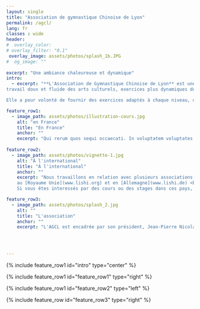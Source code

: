 ```yaml
---
layout: single
title: "Association de gymnastique Chinoise de Lyon"
permalink: /agcl/
lang: fr
classes : wide
header:
#  overlay_color: 
# overlay_filter: "0.1"
 overlay_image: assets/photos/splash_1b.JPG
#  og_image: ""
  
excerpt: "Une ambiance chaleureuse et dynamique"
intro: 
  - excerpt: "**L'Association de Gymnastique Chinoise de Lyon** est une association de loi 1901 dont l'objectif est de permettre à toute personne le désirant d'apprendre et de progresser dans le système d'exercices et de gestuelles que nous a légué la famille Li :
travail doux et fluide des arts culturels, exercices plus dynamiques du Feng Shou et du Chi Shu, pratiques de santé.

Elle a pour volonté de fournir des exercices adaptés à chaque niveau, dans un cadre convivial où chacun s'enrichit des différences des autres"

feature_row1:
  - image_path: assets/photos/illustration-cours.jpg
    alt: "en France"
    title: "En France"
    anchor: ""
    excerpt: "Qui rerum quos sequi occaecati. In voluptatem voluptates ea hic dolor rerum. Eum consequatur molestiae ut voluptatum fuga. Eligendi quam molestiae voluptatem quae voluptatum ut animi. Exercitationem consequatur voluptas aperiam nam sapiente veritatis. Totam omnis aut ipsa quasi "
  
feature_row2:
  - image_path: assets/photos/vignette-1.jpg
    alt: "À l'international"
    title: "À l'international"
    anchor: ""
    excerpt: "Nous travaillons en relation avec plusieurs associations européennes qui pratiquent le même système d'exercices : <br>
    au [Royaume Unie](www.lishi.org) et en [Allemagne](www.lishi.de) <br>
    Si vous êtes interessés par des cours ou des stages dans ces pays, vous pouvez nous contacter ou consulter leur site."

feature_row3: 
  - image_path: assets/photos/splash_2.jpg
    alt: ""
    title: "L'association"
    anchor: ""
    excerpt: "L'AGCL est encadrée par son président, Jean-Pierre Nicolas, son trésorier, Frédéric Suquet, sa secrétaire Claire Mottet... et est animée par l'ensemble des participants aux cours !"


    

---
```

{% include feature_row1 id="intro" type="center" %}

{% include feature_row1 id="feature_row1" type="right" %}

{% include feature_row1 id="feature_row2" type="left" %}

{% include feature_row id="feature_row3" type="right" %}

